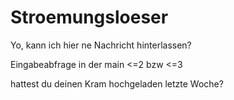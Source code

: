 # Stroemungsloeser

Yo, kann ich hier ne Nachricht hinterlassen?

Eingabeabfrage in der main <=2 bzw <=3

hattest du deinen Kram hochgeladen letzte Woche?
